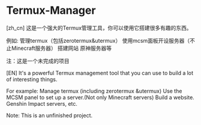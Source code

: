 # Termux-Manager

[zh_cn]
这是一个强大的Termux管理工具，你可以使用它搭建很多有趣的东西。

例如:
  管理termux（包括zerotermux&utermux）
  使用mcsm面板开设服务器（不止Minecraft服务器）
  搭建网站
  原神服务器等

注：这是一个未完成的项目


[EN]
It's a powerful Termux management tool that you can use to build a lot of interesting things.

For example:
 Manage termux (including zerotermux &utermux)
 Use the MCSM panel to set up a server.(Not only Minecraft servers)
 Build a website.
 Genshin Impact servers, etc.

Note: This is an unfinished project.